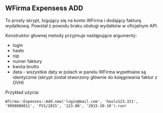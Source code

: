 ## WFirma Expensess ADD
To prosty skrypt, logujący się na konto WFirma i dodający fakturę wydatkową.
Powstał z powodu braku obsługi wydatków w oficjalnym API.

Konstruktor głownej metody przyjmuje następujące argumenty:

* login
* hasło
* nip
* numer faktury
* kwota brutto
* data - wszystkie daty w polach w panelu WFirma wypełniane są identycznie (skrypt został stworzony głównie do księgowania faktur z OVH)


Przykład użycia:

```
Wfirma::Expenses::Add.new('login@mail.com', 'haslo123.321', '9998880011', 'FV1/2015', '123.00', '2015-10-10').run!
```